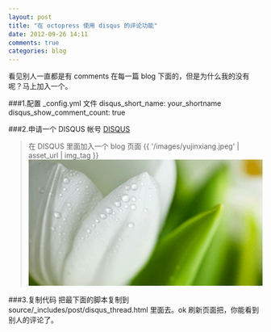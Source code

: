 ```yaml
---
layout: post
title: "在 octopress 使用 disqus 的评论功能"
date: 2012-09-26 14:11
comments: true
categories: blog
---
```

看见别人一直都是有 comments 在每一篇 blog 下面的，但是为什么我的没有呢？马上加入一个。

###1.配置 _config.yml 文件
    disqus_short_name: your_shortname
    disqus_show_comment_count: true

###2.申请一个 DISQUS 帐号
[DISQUS](http://www.disqus.com)

>在 DISQUS 里面加入一个 blog 页面
{{ '/images/yujinxiang.jpeg' | asset_url | img_tag }}
![Alt text](/images/yujinxiang.jpeg)

###3.复制代码
把最下面的脚本复制到 source/_includes/post/disqus_thread.html 里面去。ok 刷新页面把，你能看到别人的评论了。